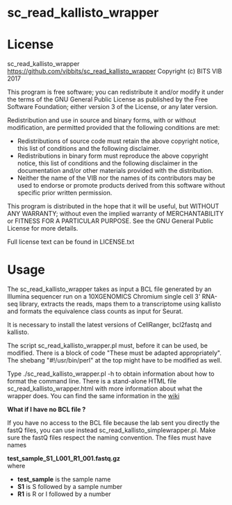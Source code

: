 # sc_read_kallisto_wrapper

License
========

sc_read_kallisto_wrapper
https://github.com/vibbits/sc_read_kallisto_wrapper
Copyright (c) BITS VIB 2017

This program is free software; 
you can redistribute it and/or modify it under the terms of the GNU General Public License as published by the Free Software Foundation; 
either version 3 of the License, or any later version.

Redistribution and use in source and binary forms, with or without modification, 
are permitted provided that the following conditions are met:
* Redistributions of source code must retain the above copyright notice, this list of conditions and the following disclaimer.
* Redistributions in binary form must reproduce the above copyright notice, this list of conditions and the following disclaimer in the documentation and/or other materials provided with the distribution.
* Neither the name of the VIB nor the names of its contributors may be used to endorse or promote products derived from this software without specific prior written permission.

This program is distributed in the hope that it will be useful, 
but WITHOUT ANY WARRANTY; without even the implied warranty of MERCHANTABILITY or FITNESS FOR A PARTICULAR PURPOSE. 
See the GNU General Public License for more details.

Full license text can be found in LICENSE.txt

Usage
========

The sc_read_kallisto_wrapper takes as input a BCL file generated by an
Illumina sequencer run on a 10XGENOMICS Chromium single cell 3' RNA-seq
library, extracts the reads, maps them to a transcriptome using kallisto
and formats the equivalence class counts as input for Seurat.

It is necessary to install the latest versions of CellRanger, bcl2fastq and kallisto.

The script sc_read_kallisto_wrapper.pl must, before it can be used, be
modified. There is a block of code "These must be adapted appropriately". The
shebang "#!/usr/bin/perl" at the top might have to be modified as well.

Type ./sc_read_kallisto_wrapper.pl -h to obtain information about how to format
the command line.
There is a stand-alone HTML file sc_read_kallisto_wrapper.html with more information about what the wrapper does.
You can find the same information in the [wiki](https://github.com/vibbits/sc_read_kallisto_wrapper/wiki)

**What if I have no BCL file ?**  
  
If you have no access to the BCL file because the lab sent you directly the fastQ files, you can use instead sc_read_kallisto_simplewrapper.pl. Make sure the fastQ files respect the naming convention. The files must have names  
  
**test_sample_S1_L001_R1_001.fastq.gz**  
where  
* **test_sample** is the sample name  
* **S1** is S followed by a sample number  
* **R1** is R or I followed by a number
